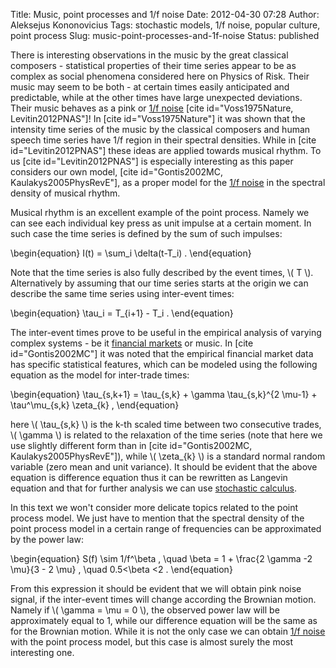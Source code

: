 Title: Music, point processes and 1/f noise
Date: 2012-04-30 07:28
Author: Aleksejus Kononovicius
Tags: stochastic models, 1/f noise, popular culture, point process
Slug: music-point-processes-and-1f-noise
Status: published

There is interesting observations in the music
by the great classical composers - statistical properties of their time
series appear to be as complex as social phenomena considered here on
Physics of Risk. Their music may seem to be both - at certain times
easily anticipated and predictable, while at the other times have large
unexpected deviations. Their music behaves as a pink or [1/f
noise](/tag/1f-noise/) \[cite
id="Voss1975Nature, Levitin2012PNAS"\]! In \[cite id="Voss1975Nature"\]
it was shown that the intensity time series of the music by the
classical composers and human speech time series have 1/f region in
their spectral densities. While in \[cite id="Levitin2012PNAS"\] these
ideas are applied towards musical rhythm. To us \[cite
id="Levitin2012PNAS"\] is especially interesting as this paper considers
our own model, \[cite id="Gontis2002MC, Kaulakys2005PhysRevE"\], as a
proper model for the [1/f noise](/tag/1f-noise/) in the spectral density of musical
rhythm.<!--more-->

Musical rhythm is an excellent example of the point process. Namely we
can see each individual key press as unit impulse at a certain moment.
In such case the time series is defined by the sum of such impulses:

\begin{equation}
 I(t) = \sum\_i \delta(t-T\_i) . 
\end{equation}

Note that the time series is also fully described by the event times,
\\\(  T \\\). Alternatively by assuming that our time series starts at
the origin we can describe the same time series using inter-event times:

\begin{equation}
 \tau\_i = T\_{i+1} - T\_i . 
\end{equation}

The inter-event times prove to be useful in the empirical analysis of
varying complex systems - be it [financial
markets](/tag/financial-markets/)
or music. In \[cite id="Gontis2002MC"\] it was noted that the empirical
financial market data has specific statistical features, which can be
modeled using the following equation as the model for inter-trade times:

\begin{equation}
 \tau\_{s,k+1} = \tau\_{s,k} + \gamma \tau\_{s,k}^{2 \mu-1} + \tau^\mu\_{s,k} \zeta\_{k} , 
\end{equation}

here \\\(  \tau\_{s,k} \\\) is the k-th scaled time between two
consecutive trades, \\\(  \gamma \\\) is related to the relaxation of
the time series (note that here we use slightly different form than in
\[cite id="Gontis2002MC, Kaulakys2005PhysRevE"\]), while \\\( \zeta\_{k} \\\) is a standard normal random variable (zero mean and unit
variance). It should be evident that the above equation is difference
equation thus it can be rewritten as Langevin equation and that for
further analysis we can use [stochastic
calculus](/tag/stochastic-models/).

In this text we won't consider more delicate topics related to the point
process model. We just have to mention that the spectral density of the
point process model in a certain range of frequencies can be
approximated by the power law:

\begin{equation}
 S(f) \sim 1/f^\beta , \quad \beta = 1 + \frac{2 \gamma -2 \mu}{3 - 2 \mu} , \quad 0.5&lt;\beta &lt;2 . 
\end{equation}

From this expression it should be evident that we will obtain pink noise
signal, if the inter-event times will change according the Brownian
motion. Namely if \\\(  \gamma = \mu = 0 \\\), the observed power law
will be approximately equal to 1, while our difference equation will be
the same as for the Brownian motion. While it is not the only case we
can obtain [1/f noise](/tag/1f-noise/) with the point process model, but this case is
almost surely the most interesting one.
